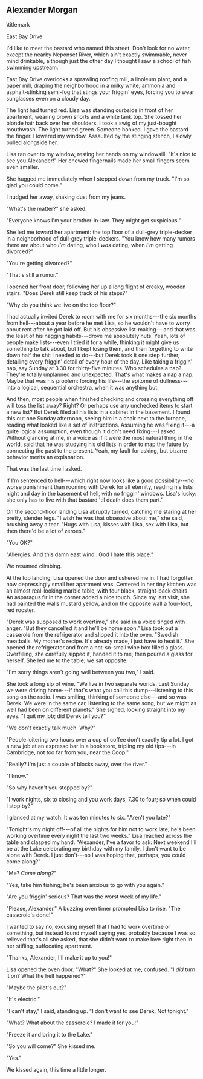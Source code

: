 ## Alexander Morgan
\titlemark

East Bay Drive.

I'd like to meet the bastard who named this street. Don't look for no
water, except the nearby Neponset River, which ain't exactly swimmable,
never mind drinkable, although just the other day I thought I saw a
school of fish swimming upstream.

East Bay Drive overlooks a sprawling roofing mill, a linoleum plant, and
a paper mill, draping the neighborhood in a milky white, ammonia and
asphalt-stinking semi-fog that stings your friggin' eyes, forcing you to
wear sunglasses even on a cloudy day.

The light had turned red. Lisa was standing curbside in front of her
apartment, wearing brown shorts and a white tank top. She tossed her
blonde hair back over her shoulders. I took a swig of my just-bought
mouthwash. The light turned green. Someone honked. I gave the bastard
the finger. I lowered my window. Assaulted by the stinging stench, I
slowly pulled alongside her.

Lisa ran over to my window, resting her hands on my windowsill. "It's
nice to see you Alexander!" Her chewed fingernails made her small
fingers seem even smaller.

She hugged me immediately when I stepped down from my truck. "I'm so
glad you could come."

I nudged her away, shaking dust from my jeans.

"What's the matter?" she asked.

"Everyone knows I'm your brother-in-law. They might get suspicious."

She led me toward her apartment: the top floor of a dull-grey
triple-decker in a neighborhood of dull-grey triple-deckers. "You know
how many rumors there are about who *I'm* dating, who I *was* dating,
when *I'm* getting divorced?"

"You're getting divorced?"

"That's still a rumor."

I opened her front door, following her up a long flight of creaky,
wooden stairs. "Does Derek still keep track of his steps?"

"Why do you think we live on the top floor?"

I had actually invited Derek to room with me for six months---the six
months from hell---about a year before he met Lisa, so he wouldn't have
to worry about rent after he got laid off. But his obsessive
list-making---and that was the least of his nagging habits---drove me
absolutely nuts. Yeah, lots of people make lists---even I tried it for a
while, thinking it might give us something to talk about, but I kept
losing them, and then forgetting to write down half the shit I needed to
do---but Derek took it one step further, detailing every friggin' detail
of every hour of the day. Like taking a friggin' nap, say Sunday at 3.30
for thirty-five minutes. Who schedules a nap? They're totally unplanned
and unexpected. That's what makes a nap a nap. Maybe that was his
problem: forcing his life---the epitome of dullness---into a logical,
sequential orchestra, when it was anything but.

And then, most people when finished checking and crossing everything off
will toss the list away? Right? Or perhaps use any unchecked items to
start a new list? But Derek filed all his lists in a cabinet in the
basement. I found this out one Sunday afternoon, seeing him in a chair
next to the furnace, reading what looked like a set of instructions.
Assuming he was fixing it---a quite logical assumption, even though it
didn't need fixing---I asked. Without glancing at me, in a voice as if
it were the most natural thing in the world, said that he was studying
his old lists in order to map the future by connecting the past to the
present. Yeah, my fault for asking, but bizarre behavior merits an
explanation.

That was the last time I asked.

If I'm sentenced to hell---which right now looks like a good
possibility---no worse punishment than rooming with Derek for all
eternity, reading his lists night and day in the basement of hell, with
no friggin' windows. Lisa's lucky: she only has to live with that
bastard 'til death does them part.'

On the second-floor landing Lisa abruptly turned, catching me staring at
her pretty, slender legs. "I wish he was that obsessive about me," she
said, brushing away a tear. "Hugs with Lisa, kisses with Lisa, sex with
Lisa, but then there'd be a lot of zeroes."

"You OK?"

"Allergies. And this damn east wind...God I hate this place."

We resumed climbing.

At the top landing, Lisa opened the door and ushered me in. I had
forgotten how depressingly small her apartment was. Centered in her tiny
kitchen was an almost real-looking marble table, with four black,
straight-back chairs. An asparagus fir in the corner added a nice touch.
Since my last visit, she had painted the walls mustard yellow, and on
the opposite wall a four-foot, red rooster.

"Derek was supposed to work overtime," she said in a voice tinged with
anger. "But they cancelled it and he'll be home soon." Lisa took out a
casserole from the refrigerator and slipped it into the oven. "Swedish
meatballs. My mother's recipe. It's already made, I just have to heat
it." She opened the refrigerator and from a not-so-small wine box filled
a glass. Overfilling, she carefully sipped it, handed it to me, then
poured a glass for herself. She led me to the table; we sat opposite.

"I'm sorry things aren't going well between you two," I said.

She took a long sip of wine. "We live in two separate worlds. Last
Sunday we were
driving home---if that's what you call this dump---listening to this
song on the radio. I was smiling, thinking of someone else---and so was
Derek. We were in the same car, listening to the same song, but we might
as well had been on different planets." She sighed, looking straight
into my eyes. "I quit my job; did Derek tell you?"

"We don't exactly talk much. Why?"

"People loitering two hours over a cup of coffee don't exactly tip a
lot. I got a new job at an espresso bar in a bookstore, tripling my old
tips---in Cambridge, not too far from you, near the Coop."

"Really? I'm just a couple of blocks away, over the river."

"I know."

"So why haven't you stopped by?"

 "I work nights, six to closing and you work days, 7.30 to four; so
 when could I stop by?"

 I glanced at my watch. It was ten minutes to six. "Aren't you late?"

"Tonight's my night off---of all the nights for him not to work late;
he's been working overtime every night the last two weeks." Lisa reached
across the table and clasped my hand. "Alexander, I've a favor to ask:
Next weekend I'll be at the Lake celebrating my birthday with my family.
I don't want to be alone with Derek. I just don't---so I was hoping
that, perhaps, you could come along?"

"Me? *Come along?*"

"Yes, take him fishing; he's been anxious to go with you again."

"Are you friggin' serious? That was the worst week of my life."

"Please, Alexander." A buzzing oven timer prompted Lisa to rise. "The
casserole's done!"

I wanted to say no, excusing myself that I had to work overtime or
something, but instead found myself saying yes, probably because I was
so relieved that's all she asked, that she didn't want to make love
right then in her stifling, suffocating apartment.

"Thanks, Alexander, I'll make it up to you!"

Lisa opened the oven door. "What?" She looked at me, confused. "I *did*
turn it on? What the hell happened?"

"Maybe the pilot's out?"

"It's electric."

"I can't stay," I said, standing up. "I don't want to see Derek. Not
tonight."

"What? What about the casserole? I made it for you!"

"Freeze it and bring it to the Lake."

"So you will come?" She kissed me.

"Yes."

We kissed again, this time a little longer.
